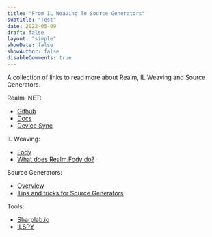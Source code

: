 ```yaml
---
title: "From IL Weaving To Source Generators"
subtitle: "Test"
date: 2022-05-09
draft: false
layout: "simple"
showDate: false
showAuthor: false
disableComments: true
---
```


A collection of links to read more about Realm, IL Weaving and Source Generators.

Realm .NET:
- [Github](https://github.com/realm/realm-dotnet)
- [Docs](https://www.mongodb.com/docs/realm/sdk/dotnet/realm-database/)
- [Device Sync](https://www.mongodb.com/atlas/app-services/device-sync)

IL Weaving:
- [Fody](https://github.com/Fody/Fody)
- [What does Realm.Fody do?](https://papafe.dev/posts/realm-fody/)

Source Generators:
- [Overview](https://docs.microsoft.com/en-us/dotnet/csharp/roslyn-sdk/source-generators-overview)
- [Tips and tricks for Source Generators](https://papafe.dev/posts/source-generators-tips/)

Tools:
- [Sharplab.io](https://sharplab.io/)
- [ILSPY](https://github.com/icsharpcode/ILSpy)